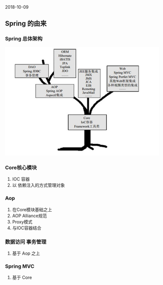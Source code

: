 2018-10-09

## Spring 的由来

### Spring 总体架构
![](1.jpg)

### Core核心模块
1. IOC 容器
2. 以 依赖注入的方式管理对象

### Aop
1. 在Core模块基础之上
1. AOP Alliance规范
1. Proxy模式
1. 与IOC容器结合

### 数据访问 事务管理
1. 基于 Aop 之上

### Spring MVC
1. 基于 Core